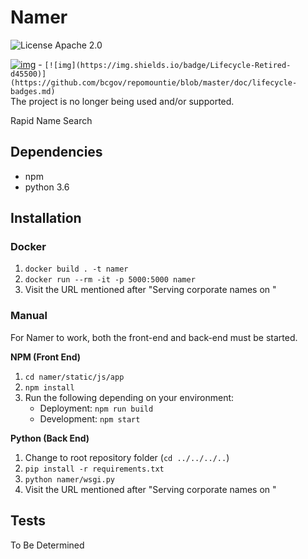 # Namer #
![License Apache 2.0](https://img.shields.io/badge/license-Apache%202.0-blue.svg)

[![img](https://img.shields.io/badge/Lifecycle-Retired-d45500)](https://github.com/bcgov/repomountie/blob/master/doc/lifecycle-badges.md) - ```[![img](https://img.shields.io/badge/Lifecycle-Retired-d45500)](https://github.com/bcgov/repomountie/blob/master/doc/lifecycle-badges.md)```\
The project is no longer being used and/or supported.

Rapid Name Search

## Dependencies ##

- npm
- python 3.6

## Installation ##

### Docker ###

1. `docker build . -t namer`
2. `docker run --rm -it -p 5000:5000 namer`
3. Visit the URL mentioned after "Serving corporate names on "

### Manual ###

For Namer to work, both the front-end and back-end must be started.

**NPM (Front End)**

1. `cd namer/static/js/app`
2. `npm install`
3. Run the following depending on your environment:
    - Deployment: `npm run build`
    - Development: `npm start`

**Python (Back End)**

1. Change to root repository folder (`cd ../../../..`)
2. `pip install -r requirements.txt`
3. `python namer/wsgi.py`
4. Visit the URL mentioned after "Serving corporate names on "

## Tests ##

To Be Determined
